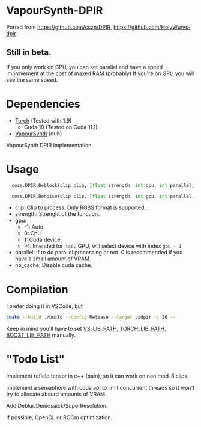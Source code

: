 # VapourSynth-DPIR

Ported from https://github.com/cszn/DPIR, https://github.com/HolyWu/vs-dpir

## Still in beta.

If you only work on CPU, you can set parallel and have a speed improvement at the cost of maxed RAM (probably)
If you're on GPU you will see the same speed.

# Dependencies

- [Torch](https://pytorch.org/get-started/locally/) (Tested with 1.9)
  - Cuda 10 (Tested on Cuda 11.1)
- [VapourSynth](https://github.com/vapoursynth/vapoursynth) (duh)

VapourSynth DPIR Implementation

# Usage

```python
  core.DPIR.Deblock(clip clip, [float strength, int gpu, int parallel, int no_cache])

  core.DPIR.Denoise(clip clip, [float strength, int gpu, int parallel, int no_cache])
```

- clip: Clip to process. Only RGBS format is supported.
- strength: Strenght of the function.
- gpu:
  - -1: Auto
  - 0: Cpu
  - 1: Cuda device
  - \>1: Intended for multi GPU, will select device with index `gpu - 1`
- parallel: if to do parallel processing or not. 0 is recommended if you have a small amount of VRAM.
- no_cache: Disable cuda cache.

# Compilation

I prefer doing it in VSCode, but

```bash
cmake --build ./build --config Release --target vsdpir -j 26 --
```

Keep in mind you'll have to set [VS_LIB_PATH](https://github.com/vapoursynth/vapoursynth), [TORCH_LIB_PATH](https://pytorch.org/get-started/locally/), [BOOST_LIB_PATH](https://www.boost.org/users/download/) manually.

# "Todo List"

Implement refield tensor in c++ (pain), so it can work on non mod-8 clips.

Implement a semaphore with cuda api to limit concurrent threads so it won't try to allocate absurd amounts of VRAM.

Add Deblur/Demosaick/SuperResolution.

If possible, OpenCL or ROCm optimization.